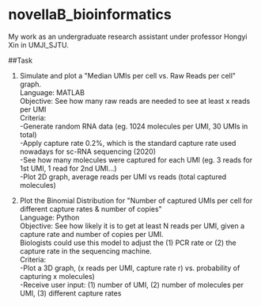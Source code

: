 # novellaB_bioinformatics
My work as an undergraduate research assistant under professor Hongyi Xin in UMJI_SJTU.

##Task
1. Simulate and plot a "Median UMIs per cell vs. Raw Reads per cell" graph.  
      Language: MATLAB  
      Objective: See how many raw reads are needed to see at least x reads per UMI  
      Criteria:   
        -Generate random RNA data (eg. 1024 molecules per UMI, 30 UMIs in total)  
        -Apply capture rate 0.2%, which is the standard capture rate used nowadays for sc-RNA sequencing (2020)  
        -See how many molecules were captured for each UMI (eg. 3 reads for 1st UMI, 1 read for 2nd UMI...)  
        -Plot 2D graph, average reads per UMI vs reads (total captured molecules)  
        
2. Plot the Binomial Distribution for "Number of captured UMIs per cell for different capture rates & number of copies"  
      Language: Python  
      Objective: See how likely it is to get at least N reads per UMI, given a capture rate and number of copies per UMI.   
                  Biologists could use this model to adjust the (1) PCR rate or (2) the capture rate in the sequencing machine.  
      Criteria:  
          -Plot a 3D graph, (x reads per UMI, capture rate r) vs. probability of capturing x molecules)  
          -Receive user input: (1) number of UMI, (2) number of molecules per UMI, (3) different capture rates  
 
